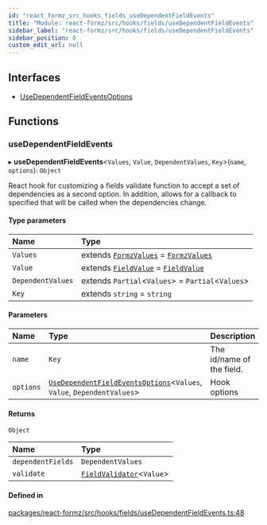 ```yaml
---
id: "react_formz_src_hooks_fields_useDependentFieldEvents"
title: "Module: react-formz/src/hooks/fields/useDependentFieldEvents"
sidebar_label: "react-formz/src/hooks/fields/useDependentFieldEvents"
sidebar_position: 0
custom_edit_url: null
---
```


## Interfaces

- [UseDependentFieldEventsOptions](../interfaces/react_formz_src_hooks_fields_useDependentFieldEvents.UseDependentFieldEventsOptions.md)

## Functions

### useDependentFieldEvents

▸ **useDependentFieldEvents**<`Values`, `Value`, `DependentValues`, `Key`\>(`name`, `options`): `Object`

React hook for customizing a fields validate function to accept a set of 
dependencies as a second option. In addition, allows for a callback to specified
that will be called when the dependencies change.

#### Type parameters

| Name | Type |
| :------ | :------ |
| `Values` | extends [`FormzValues`](react_formz_src_types_form.md#formzvalues) = [`FormzValues`](react_formz_src_types_form.md#formzvalues) |
| `Value` | extends [`FieldValue`](react_formz_src_types_field.md#fieldvalue) = [`FieldValue`](react_formz_src_types_field.md#fieldvalue) |
| `DependentValues` | extends `Partial`<`Values`\> = `Partial`<`Values`\> |
| `Key` | extends `string` = `string` |

#### Parameters

| Name | Type | Description |
| :------ | :------ | :------ |
| `name` | `Key` | The id/name of the field. |
| `options` | [`UseDependentFieldEventsOptions`](../interfaces/react_formz_src_hooks_fields_useDependentFieldEvents.UseDependentFieldEventsOptions.md)<`Values`, `Value`, `DependentValues`\> | Hook options |

#### Returns

`Object`

| Name | Type |
| :------ | :------ |
| `dependentFields` | `DependentValues` |
| `validate` | [`FieldValidator`](react_formz_src_types_field.md#fieldvalidator)<`Value`\> |

#### Defined in

[packages/react-formz/src/hooks/fields/useDependentFieldEvents.ts:48](https://github.com/ZerryStack/react-formz/blob/main/packages/react-formz/src/hooks/fields/useDependentFieldEvents.ts#L48)
